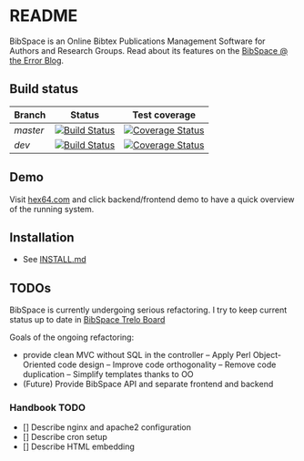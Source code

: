 # README #

BibSpace is an Online Bibtex Publications Management Software for Authors and Research Groups. Read about its features on the [BibSpace @ the Error Blog](https://blog.hex64.com/bibspace-online-bibtex-publications-management-software-for-authors-and-research-groups/).

## Build status ##

Branch | Status | Test coverage
--- | --- | ---
*master* | [![Build Status](https://travis-ci.org/vikin91/BibSpace.svg?branch=master)](https://travis-ci.org/vikin91/BibSpace) | [![Coverage Status](https://coveralls.io/repos/github/vikin91/BibSpace/badge.svg?branch=master)](https://coveralls.io/github/vikin91/BibSpace?branch=master)
*dev* | [![Build Status](https://travis-ci.org/vikin91/BibSpace.svg?branch=dev)](https://travis-ci.org/vikin91/BibSpace) | [![Coverage Status](https://coveralls.io/repos/github/vikin91/BibSpace/badge.svg?branch=dev)](https://coveralls.io/github/vikin91/BibSpace?branch=dev)

## Demo ##

Visit [hex64.com](http://www.hex64.com/) and click backend/frontend demo to have a quick overview of the running system. 

## Installation ##
* See [INSTALL.md](INSTALL.md)


## TODOs ##
BibSpace is currently undergoing serious refactoring. I try to keep current status up to date in [BibSpace Trelo Board](https://trello.com/b/yQ2VPiQ3/bibspace)

Goals of the ongoing refactoring:
- provide clean MVC without SQL in the controller
– Apply Perl Object-Oriented code design 
– Improve code orthogonality
– Remove code duplication
– Simplify templates thanks to OO
- (Future) Provide BibSpace API and separate frontend and backend



### Handbook TODO ###
- [] Describe nginx and apache2 configuration
- [] Describe cron setup
- [] Describe HTML embedding


